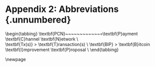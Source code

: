 # Appendix 2: Abbreviations {.unnumbered}

\begin{tabbing}
\textbf{PCN}~~~~~~~~~~~~\=\textbf{P}ayment \textbf{C}hannel \textbf{N}etwork \\  
\textbf{Tx(s)} \> \textbf{T}ransaction(s) \\ 
\textbf{BIP} \> \textbf{B}itcoin \textbf{I}mprovement \textbf{P}roposal \\
\end{tabbing}

\newpage
